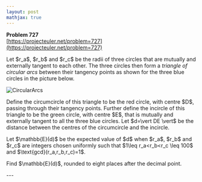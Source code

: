 ```yaml
---
layout: post
mathjax: true
---
```

**Problem 727**  
[https://projecteuler.net/problem=727](https://projecteuler.net/problem=727)

<p>Let $r_a$, $r_b$ and $r_c$ be the radii of three circles that are mutually and externally tangent to each other. The three circles then form a <dfn>triangle of circular arcs</dfn> between their tangency points as shown for the three blue circles in the picture below.</p>
<p></p>
<div class="center">
<img src="project/images/p727_circular_arcs.jpg" alt="CircularArcs" />
</div>

<p></p>
Define the circumcircle of this triangle to be the red circle, with centre $D$, passing through their tangency points. Further define the incircle of this triangle to be the green circle, with centre $E$, that is mutually and externally tangent to all the three blue circles. Let $d=\vert DE \vert$ be the distance between the centres of the circumcircle and the incircle.
<p>
Let $\mathbb{E}(d)$ be the expected value of $d$ when $r_a$, $r_b$ and $r_c$ are integers chosen uniformly such that $1\leq r_a&lt;r_b&lt;r_c \leq 100$ and $\text{gcd}(r_a,r_b,r_c)=1$.</p>
<p>
Find $\mathbb{E}(d)$, rounded to eight places after the decimal point.</p>
---
